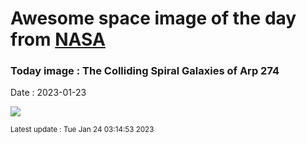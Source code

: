 
# Awesome space image of the day from [NASA](https://api.nasa.gov/)

### Today image : The Colliding Spiral Galaxies of Arp 274
Date : 2023-01-23

![](https://apod.nasa.gov/apod/image/2301/Arp274_HubbleOzsarac_1080.jpg)

<small>Latest update : Tue Jan 24 03:14:53 2023</small>
        